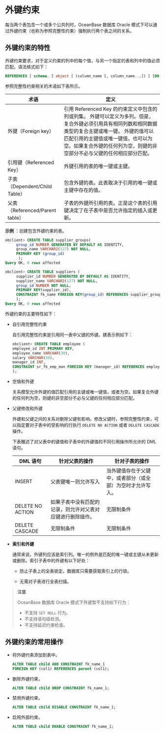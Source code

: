 # 外键约束 

每当两个表包含一个或多个公共列时，OceanBase 数据库 Oracle 模式下可以通过外键约束（也称为参照完整性约束）强制执行两个表之间的关系。

## 外键约束的特性 

外键约束要求，对于定义约束的列中的每个值，与另一个指定的表和列中的值必须匹配。语法格式如下：

```sql
REFERENCES [ schema. ] object [ (column_name [, column_name...]) ] [ON DELETE { CASCADE | SET NULL } ]
```

参照完整性约束相关的术语如下表所示。

|             术语              |  定义     |
|-----------------------------|----------------------------------|
| 外键（Foreign key）             | 引用 Referenced Key 的约束定义中包含的列或列集。 外键可以定义为多列。但是，复合外键必须引用具有相同列数和相同数据类型的复合主键或唯一键。 外键的值可以匹配引用的主键值或唯一键值，也可以为空。如果复合外键的任何列为空，则键的非空部分不必与父键的任何相应部分匹配。 |
| 引用键（Referenced Key）         | 外键引用的表的唯一键或主键。      |
| 子表（Dependent/Child Table）   | 包含外键的表。此表取决于引用的唯一键或主键中存在的值。   |
| 父表（Referenced/Parent table） | 子表的外键所引用的表。正是这个表的引用键决定了在子表中是否允许指定的插入或更新。       |


**示例** ：创建包含外键约束的表。

```sql
obclient> CREATE TABLE supplier_groups(
     group_id NUMBER GENERATED BY DEFAULT AS IDENTITY,
     group_name VARCHAR2(127) NOT NULL,
​     PRIMARY KEY (group_id)  
      );
Query OK, 0 rows affected

obclient> CREATE TABLE suppliers (
     supplier_id NUMBER GENERATED BY DEFAULT AS IDENTITY,
     supplier_name VARCHAR2(127) NOT NULL,
     group_id NUMBER NOT NULL,
     PRIMARY KEY(supplier_id),
     CONSTRAINT fk_name FOREIGN KEY(group_id) REFERENCES supplier_groups(group_id)
     );
Query OK, 0 rows affected
```

外键约束的主要特性如下：

* 自引用完整性约束

  自引用完整性约束是引用同一表中父键的外键。​建表示例如下：

  ```sql
  obclient> CREATE TABLE employee (
  employee_id INT PRIMARY KEY, 
  employee_name VARCHAR(30), 
  salary VARCHAR(30), 
  manager_id INT, 
  CONSTRAINT sr_fk_emp_man FOREIGN KEY (manager_id) REFERENCES employee(employee_id)
  );
  ```

* 空值和外键

  关系模型允许外键的值匹配引用的主键或唯一键值，或者为空。如果复合外键的任何列为空，则键的非空部分不必与父键的任何相应部分匹配。
  
* 父键修改和外键

  外键和父键之间的关系对删除父键有影响。​修改父键时，参照完整性约束，可以指定要对子表中的受影响的行执行 `DELETE NO ACTION` 或者 `DELETE CASCADE` 操作。

  下表概述了对父表中的键值和子表中的外键值的不同引用操作所允许的 DML 语句。
  

  |      DML 语句      |            针对父表的操作            |            针对子表的操作            |
  |------------------|-------------------------------|-------------------------------|
  | INSERT           | 父表键唯一则允许写入                    | 当外键值存在于父键中，或者部分（或全部）为空时才允许写入。 |
  | DELETE NO ACTION | 如果子表中没有匹配的记录，则允许对父表对应键进行删除操作。 | 无限制条件                         |
  | DELETE CASCADE   | 无限制条件                         | 无限制条件                         |

* **索引和外键** 

  通常来说，外键列应该是索引列。唯一的例外是匹配的唯一键或主键从未更新或删除。索引子表中的外键有以下好处：
  * 防止子表上的全表锁定。数据库只需要获取索引上的行锁。

  * 无需对子表进行全表扫描。​

>**注意**
>
>OceanBase 数据库 Oracle 模式下外键暂不支持如下行为：
>* 不支持 `SET NULL` 行为。
>* 不支持语句级检测。
>* 不支持延迟约束检查。

## 外键约束的常用操作 

* 将外键约束添加到表中。

  ```sql
  ALTER TABLE child ADD CONSTRAINT fk_name_1 
  FOREIGN KEY (col1) REFERENCES parent (col1);
  ```

* 删除外键约束。

  ```sql
  ALTER TABLE child DROP CONSTRAINT fk_name_1; 
  ```

* 禁用外键约束。

  ```sql
  ALTER TABLE child DISABLE CONSTRAINT fk_name_1; 
  ```

* 启用外部约束。

  ```sql
  ALTER TABLE child ENABLE CONSTRAINT fk_name_1;
  ```

  



